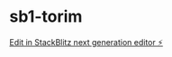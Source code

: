 # sb1-torim

[Edit in StackBlitz next generation editor ⚡️](https://stackblitz.com/~/github.com/liranusking/sb1-torim)